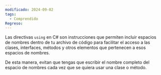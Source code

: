 ```yaml
---
modificado: 2024-09-02
tags:
  - Comprendido
Regreso:
---
```

Las directivas `using` en C# son instrucciones que permiten incluir espacios de nombres dentro de tu archivo de código para facilitar el acceso a las clases, interfaces, métodos y otros elementos que pertenecen a esos espacios de nombres.

De esta manera, evitan que tengas que escribir el nombre completo del espacio de nombres cada vez que se quiera usar una clase o método.



